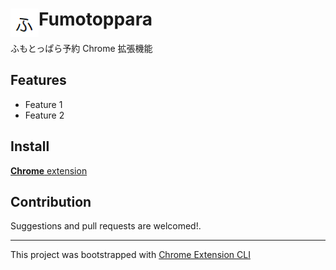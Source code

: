 # <img src="public/icons/icon_48.png" width="45" align="left"> Fumotoppara

ふもとっぱら予約 Chrome 拡張機能

## Features

- Feature 1
- Feature 2

## Install

[**Chrome** extension]()

## Contribution

Suggestions and pull requests are welcomed!.

---

This project was bootstrapped with [Chrome Extension CLI](https://github.com/dutiyesh/chrome-extension-cli)

